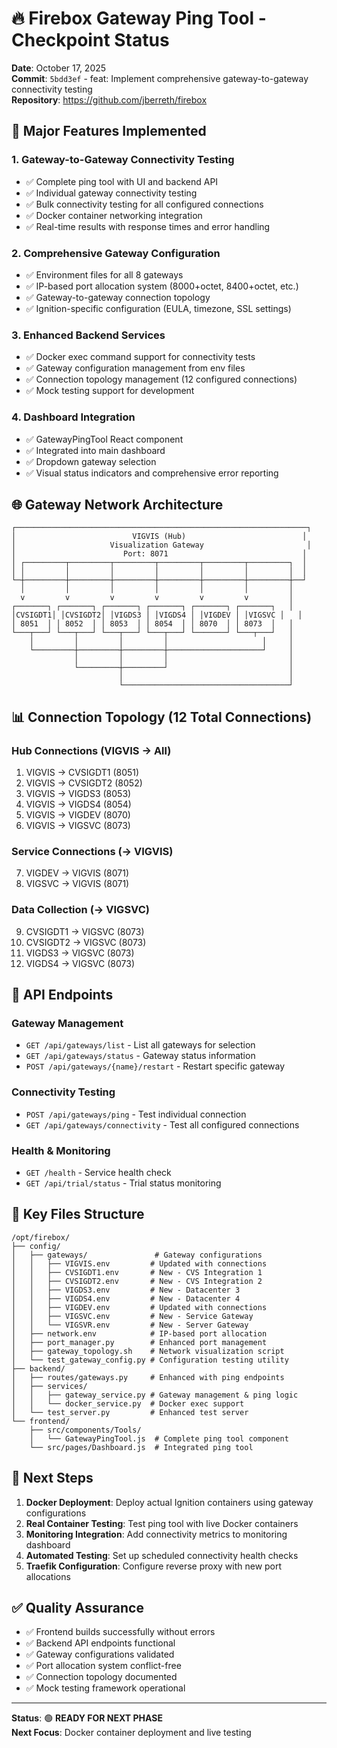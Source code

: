 # 🔥 Firebox Gateway Ping Tool - Checkpoint Status

**Date**: October 17, 2025  
**Commit**: `5bdd3ef` - feat: Implement comprehensive gateway-to-gateway connectivity testing  
**Repository**: https://github.com/jberreth/firebox

## 🎯 Major Features Implemented

### 1. **Gateway-to-Gateway Connectivity Testing**
- ✅ Complete ping tool with UI and backend API
- ✅ Individual gateway connectivity testing
- ✅ Bulk connectivity testing for all configured connections
- ✅ Docker container networking integration
- ✅ Real-time results with response times and error handling

### 2. **Comprehensive Gateway Configuration**
- ✅ Environment files for all 8 gateways
- ✅ IP-based port allocation system (8000+octet, 8400+octet, etc.)
- ✅ Gateway-to-gateway connection topology
- ✅ Ignition-specific configuration (EULA, timezone, SSL settings)

### 3. **Enhanced Backend Services**
- ✅ Docker exec command support for connectivity tests
- ✅ Gateway configuration management from env files
- ✅ Connection topology management (12 configured connections)
- ✅ Mock testing support for development

### 4. **Dashboard Integration**
- ✅ GatewayPingTool React component
- ✅ Integrated into main dashboard
- ✅ Dropdown gateway selection
- ✅ Visual status indicators and comprehensive error reporting

## 🌐 Gateway Network Architecture

```
┌─────────────────────────────────────────────────────────────────┐
│                          VIGVIS (Hub)                          │
│                     Visualization Gateway                       │
│                        Port: 8071                              │
│ ┌─────────┬─────────┬─────────┬─────────┬─────────┬─────────┐  │
│ │         │         │         │         │         │         │  │
└─┼─────────┼─────────┼─────────┼─────────┼─────────┼─────────┼──┘
  │         │         │         │         │         │         │
  v         v         v         v         v         v         │
┌───────┐ ┌───────┐ ┌───────┐ ┌───────┐ ┌───────┐ ┌───────┐   │
│CVSIGDT1│ │CVSIGDT2│ │VIGDS3 │ │VIGDS4 │ │VIGDEV │ │VIGSVC │   │
│ 8051  │ │ 8052  │ │ 8053  │ │ 8054  │ │ 8070  │ │ 8073  │   │
└───┬───┘ └───┬───┘ └───┬───┘ └───┬───┘ └───────┘ └───┬───┘   │
    │         │         │         │                     │     │
    └─────────┼─────────┼─────────┼─────────────────────┘     │
              │         │         │                           │
              └─────────┼─────────┘                           │
                        │                                     │
                        └─────────────────────────────────────┘
```

## 📊 Connection Topology (12 Total Connections)

### Hub Connections (VIGVIS → All)
1. VIGVIS → CVSIGDT1 (8051)
2. VIGVIS → CVSIGDT2 (8052)
3. VIGVIS → VIGDS3 (8053)
4. VIGVIS → VIGDS4 (8054)
5. VIGVIS → VIGDEV (8070)
6. VIGVIS → VIGSVC (8073)

### Service Connections (→ VIGVIS)
7. VIGDEV → VIGVIS (8071)
8. VIGSVC → VIGVIS (8071)

### Data Collection (→ VIGSVC)
9. CVSIGDT1 → VIGSVC (8073)
10. CVSIGDT2 → VIGSVC (8073)
11. VIGDS3 → VIGSVC (8073)
12. VIGDS4 → VIGSVC (8073)

## 🚀 API Endpoints

### Gateway Management
- `GET /api/gateways/list` - List all gateways for selection
- `GET /api/gateways/status` - Gateway status information
- `POST /api/gateways/{name}/restart` - Restart specific gateway

### Connectivity Testing
- `POST /api/gateways/ping` - Test individual connection
- `GET /api/gateways/connectivity` - Test all configured connections

### Health & Monitoring
- `GET /health` - Service health check
- `GET /api/trial/status` - Trial status monitoring

## 📁 Key Files Structure

```
/opt/firebox/
├── config/
│   ├── gateways/               # Gateway configurations
│   │   ├── VIGVIS.env         # Updated with connections
│   │   ├── CVSIGDT1.env       # New - CVS Integration 1
│   │   ├── CVSIGDT2.env       # New - CVS Integration 2
│   │   ├── VIGDS3.env         # New - Datacenter 3
│   │   ├── VIGDS4.env         # New - Datacenter 4
│   │   ├── VIGDEV.env         # Updated with connections
│   │   ├── VIGSVC.env         # New - Service Gateway
│   │   └── VIGSVR.env         # New - Server Gateway
│   ├── network.env            # IP-based port allocation
│   ├── port_manager.py        # Enhanced port management
│   ├── gateway_topology.sh    # Network visualization script
│   └── test_gateway_config.py # Configuration testing utility
├── backend/
│   ├── routes/gateways.py     # Enhanced with ping endpoints
│   ├── services/
│   │   ├── gateway_service.py # Gateway management & ping logic
│   │   └── docker_service.py  # Docker exec support
│   └── test_server.py         # Enhanced test server
└── frontend/
    ├── src/components/Tools/
    │   └── GatewayPingTool.js  # Complete ping tool component
    └── src/pages/Dashboard.js  # Integrated ping tool
```

## 🎯 Next Steps

1. **Docker Deployment**: Deploy actual Ignition containers using gateway configurations
2. **Real Container Testing**: Test ping tool with live Docker containers
3. **Monitoring Integration**: Add connectivity metrics to monitoring dashboard
4. **Automated Testing**: Set up scheduled connectivity health checks
5. **Traefik Configuration**: Configure reverse proxy with new port allocations

## ✅ Quality Assurance

- ✅ Frontend builds successfully without errors
- ✅ Backend API endpoints functional
- ✅ Gateway configurations validated
- ✅ Port allocation system conflict-free
- ✅ Connection topology documented
- ✅ Mock testing framework operational

---

**Status**: 🟢 **READY FOR NEXT PHASE**  
**Next Focus**: Docker container deployment and live testing